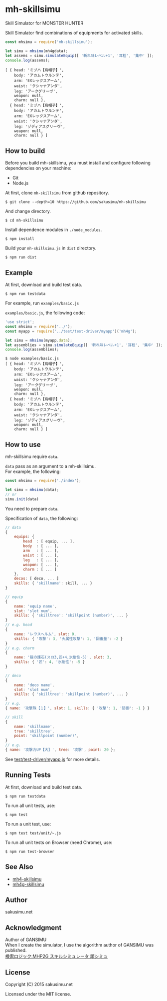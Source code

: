 mh-skillsimu
=============

Skill Simulator for MONSTER HUNTER

Skill Simulator find combinations of equipments for activated skills.

```javascript
const mhsimu = require('mh-skillsimu');

let simu = mhsimu(mh4gdata);
let assems = simu.simulateEquip([ '斬れ味レベル+1', '耳栓', '集中' ]);
console.log(assems);
```
```
[ { head: 'ミヅハ【烏帽子】',
    body: 'アカムトウルンテ',
    arm: 'EXレックスアーム',
    waist: 'クシャナアンダ',
    leg: 'アークグリーヴ',
    weapon: null,
    charm: null },
  { head: 'ミヅハ【烏帽子】',
    body: 'アカムトウルンテ',
    arm: 'EXレックスアーム',
    waist: 'クシャナアンダ',
    leg: 'ゾディアスグリーヴ',
    weapon: null,
    charm: null } ]
```

How to build
------------
Before you build mh-skillsimu, you must install and configure following dependencies on your machine:
* Git
* Node.js

At first, clone `mh-skillsimu` from github repository.

    $ git clone --depth=10 https://github.com/sakusimu/mh-skillsimu

And change directory.

    $ cd mh-skillsimu

Install dependence modules in `./node_modules`.

    $ npm install

Build your `mh-skillsimu.js` in `dist` directory.

    $ npm run dist

Example
-------
At first, download and build test data.

    $ npm run testdata

For example, run `examples/basic.js`

`examples/basic.js`, the following code:
```javascript
'use strict';
const mhsimu = require('../');
const myapp = require('../test/test-driver/myapp')('mh4g');

let simu = mhsimu(myapp.data);
let assemblies = simu.simulateEquip([ '斬れ味レベル+1', '耳栓', '集中' ]);
console.log(assemblies);
```
```
$ node examples/basic.js
[ { head: 'ミヅハ【烏帽子】',
    body: 'アカムトウルンテ',
    arm: 'EXレックスアーム',
    waist: 'クシャナアンダ',
    leg: 'アークグリーヴ',
    weapon: null,
    charm: null },
  { head: 'ミヅハ【烏帽子】',
    body: 'アカムトウルンテ',
    arm: 'EXレックスアーム',
    waist: 'クシャナアンダ',
    leg: 'ゾディアスグリーヴ',
    weapon: null,
    charm: null } ]
```

How to use
----------
mh-skillsimu require `data`.

`data` pass as an argument to a mh-skillsimu.  
For example, the following:
```javascript
const mhsimu = require('./index');

let simu = mhsimu(data);
// or
simu.init(data)
```
You need to prepare `data`.

Specification of `data`, the following:
```javascript
// data
{
    equips: {
        head  : [ equip, ... ],
        body  : [ ... ],
        arm   : [ ... ],
        waist : [ ... ],
        leg   : [ ... ],
        weapon: [ ... ],
        charm : [ ... ]
    },
    decos: [ deco, ... ]
    skills: { 'skillname': skill, ... }
}

// equip
{
    name: 'equip name',
    slot: 'slot num',
    skills: { 'skilltree': 'skillpoint (number)', ... }
}
// e.g. head
{
    name: 'レウスヘルム', slot: 0,
    skills: { '攻撃': 3, '火属性攻撃': 1, '回復量': -2 }
}
// e.g. charm
{
    name: '龍の護石(スロ3,匠+4,氷耐性-5)', slot: 3,
    skills: { '匠': 4, '氷耐性': -5 }
}

// deco
{
    name: 'deco name',
    slot: 'slot num',
    skills: { 'skilltree': 'skillpoint (number)', ... }
}
// e.g.
{ name: '攻撃珠【１】', slot: 1, skills: { '攻撃': 1, '防御': -1 } }

// skill
{
    name: 'skillname',
    tree: 'skilltree',
    point: 'skillpoint (number)',
}
// e.g.
{ name: '攻撃力UP【大】', tree: '攻撃', point: 20 };
```
See [test/test-driver/myapp.js](https://github.com/sakusimu/mh-skillsimu/blob/master/test/test-driver/myapp.js) for more details.

Running Tests
-------------
At first, download and build test data.

    $ npm run testdata

To run all unit tests, use:

    $ npm test

To run a unit test, use:

    $ npm test test/unit/~.js

To run all unit tests on Browser (need Chrome), use:

    $ npm run test-browser

See Also
--------
* [mh4-skillsimu](https://github.com/sakusimu/mh4-skillsimu)
* [mh4g-skillsimu](https://github.com/sakusimu/mh4g-skillsimu)

Author
------
sakusimu.net

Acknowledgment
--------------
Author of GANSIMU  
When I create the simulator, I use the algorithm author of GANSIMU was published.  
[検索ロジック:MHP2G スキルシミュレータ 頑シミュ](http://www.geocities.jp/masax_mh/logic/)

License
-------
Copyright (C) 2015 sakusimu.net

Licensed under the MIT license.
